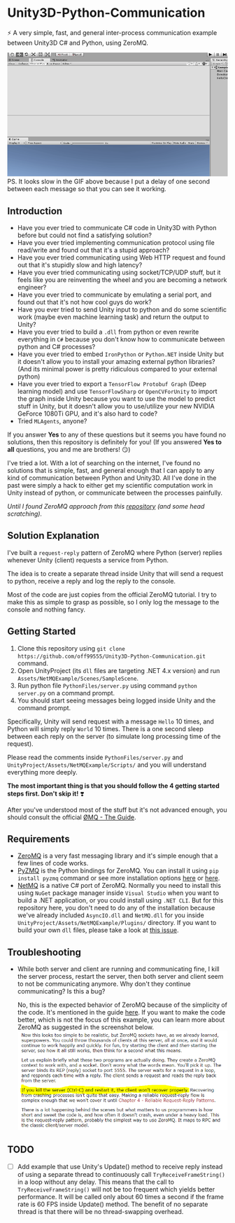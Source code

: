 # Unity3D-Python-Communication

⚡️ A very simple, fast, and general inter-process communication example between Unity3D C# and Python, using ZeroMQ.

![unity-cmd-play-example.gif](img/unity-cmd-play-example.gif)
PS. It looks slow in the GIF above because I put a delay of one second between each message so that you can see it
working.

## Introduction

* Have you ever tried to communicate C# code in Unity3D with Python before but could not find a satisfying solution?
* Have you ever tried implementing communication protocol using file read/write and found out that it's a stupid approach?
* Have you ever tried communicating using Web HTTP request and found out that it's stupidly slow and high latency?
* Have you ever tried communicating using socket/TCP/UDP stuff, but it feels like you are reinventing the wheel and you
  are becoming a network engineer?
* Have you ever tried to communicate by emulating a serial port, and found out that it's not how cool guys do work?
* Have you ever tried to send Unity input to python and do some scientific work (maybe even machine learning task)
  and return the output to Unity?
* Have you ever tried to build a `.dll` from python or even rewrite everything in `C#` because you don't know how to
  communicate between python and C# processes?
* Have you ever tried to embed `IronPython` or `Python.NET` inside Unity but it doesn't allow you to install your
  amazing external python libraries? (And its minimal power is pretty ridiculous compared to your external python)
* Have you ever tried to export a `TensorFlow Protobuf Graph` (Deep learning model) and use `TensorFlowSharp` or
  `OpenCVForUnity` to import the graph inside Unity because you want to use the model to predict stuff in Unity, but it
  doesn't allow you to use/utilize your new NVIDIA GeForce 1080Ti GPU, and it's also hard to code?
* Tried `MLAgents`, anyone?

If you answer **Yes** to any of these questions but it seems you have found no solutions,
then this repository is definitely for you!
(If you answered **Yes to all** questions, you and me are brothers! 😏)

I've tried a lot. With a lot of searching on the internet, I've found no solutions that is simple, fast, and general
enough that I can apply to any kind of communication between Python and Unity3D. All I've done in the past were simply
a hack to either get my scientific computation work in Unity instead of python, or communicate between the processes painfully.

_Until I found ZeroMQ approach from this [repository](https://github.com/valkjsaaa/Unity-ZeroMQ-Example)
(and some head scratching)._

## Solution Explanation

I've built a `request-reply` pattern of ZeroMQ where Python (server) replies whenever Unity (client) requests
a service from Python.

The idea is to create a separate thread inside Unity that will send a request to python, receive a reply and log the reply
to the console.

Most of the code are just copies from the official ZeroMQ tutorial. I try to make this as simple to grasp as possible,
so I only log the message to the console and nothing fancy.

## Getting Started

1. Clone this repository using `git clone https://github.com/off99555/Unity3D-Python-Communication.git` command.
2. Open UnityProject (its `dll` files are targeting .NET 4.x version) and run `Assets/NetMQExample/Scenes/SampleScene`.
3. Run python file `PythonFiles/server.py` using command `python server.py` on a command prompt.
4. You should start seeing messages being logged inside Unity and the command prompt.

Specifically, Unity will send request with a message `Hello` 10 times, and Python will simply reply `World` 10 times.
There is a one second sleep between each reply on the server (to simulate long processing time of the request).

Please read the comments inside `PythonFiles/server.py` and `UnityProject/Assets/NetMQExample/Scripts/` and you will
understand everything more deeply.

**The most important thing is that you should follow the 4 getting started steps first. Don't skip it!** ❣️

After you've understood most of the stuff but it's not advanced enough, you should consult the official
[ØMQ - The Guide](http://zguide.zeromq.org/page:all).

## Requirements

* [ZeroMQ](http://zeromq.org/) is a very fast messaging library and it's simple enough that a few lines of code works.
* [PyZMQ](https://pyzmq.readthedocs.io/en/latest/) is the Python bindings for ZeroMQ. You can install it using
  `pip install pyzmq` command or see more installation options [here](http://zeromq.org/bindings:python) or
  [here](https://github.com/zeromq/pyzmq).
* [NetMQ](https://netmq.readthedocs.io/en/latest/) is a native C# port of ZeroMQ. Normally you need to install this using
  `NuGet` package manager inside `Visual Studio` when you want to build a .NET application, or you could install using
  `.NET CLI`. But for this repository here, you don't need to do any of the installation because we've already included
  `AsyncIO.dll` and `NetMQ.dll` for you inside `UnityProject/Assets/NetMQExample/Plugins/` directory.
  If you want to build your own `dll` files, please take a look at
  [this issue](https://github.com/valkjsaaa/Unity-ZeroMQ-Example/issues/7).

## Troubleshooting

* While both server and client are running and communicating fine, I kill the server process, restart the server, then both server and client seem to not be communicating anymore. Why don't they continue communicating? Is this a bug?

  No, this is the expected behavior of ZeroMQ because of the simplicity of the code. It's mentioned in the guide
  [here](http://zguide.zeromq.org/page:all#Ask-and-Ye-Shall-Receive). If you want to make the code better, which is not
  the focus of this example, you can learn more about ZeroMQ as suggested in the screenshot below.
  ![troubleshooting-1.PNG](img/troubleshooting-1.PNG)

## TODO

* [ ] Add example that use Unity's Update() method to receive reply instead of using a separate thread to continuously
    call `TryReceiveFrameString()` in a loop without any delay. This means that
    the call to `TryReceiveFrameString()` will not be too frequent which yields better performance. It will be called
    only about 60 times a second if the frame rate is 60 FPS inside Update() method.
    The benefit of no separate thread is that there will be no thread-swapping overhead.

